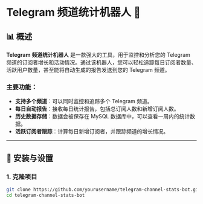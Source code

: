 # Telegram 频道统计机器人 🚀

## 📊 概述

**Telegram 频道统计机器人** 是一款强大的工具，用于监控和分析您的 Telegram 频道的订阅者增长和活动情况。通过该机器人，您可以轻松追踪每日订阅者数量、活跃用户数量，甚至能将自动生成的报告发送到您的 Telegram 频道。

### 主要功能：
- **支持多个频道**：可以同时监控和追踪多个 Telegram 频道。
- **每日自动报告**：接收每日统计报告，包括总订阅人数和新增订阅人数。
- **历史数据存储**：数据会被保存在 MySQL 数据库中，可以查看一周内的统计数据。
- **活跃订阅者跟踪**：计算每日新增订阅者，并跟踪频道的增长情况。

---

## 🚀 安装与设置

### 1. 克隆项目

```bash
git clone https://github.com/yourusername/telegram-channel-stats-bot.git
cd telegram-channel-stats-bot
